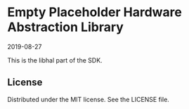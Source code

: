 Empty Placeholder Hardware Abstraction Library
==============================================
2019-08-27

This is the libhal part of the SDK.

License
-------
Distributed under the MIT license. See the LICENSE file.
